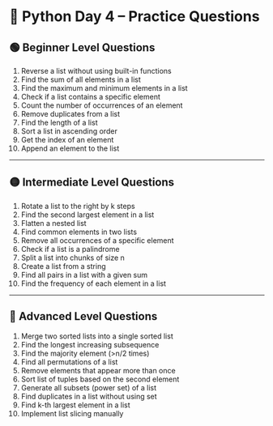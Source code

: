 
# 🐍 Python Day 4 – Practice Questions

## 🟢 Beginner Level Questions

1. Reverse a list without using built-in functions
2. Find the sum of all elements in a list
3. Find the maximum and minimum elements in a list
4. Check if a list contains a specific element
5. Count the number of occurrences of an element
6. Remove duplicates from a list
7. Find the length of a list
8. Sort a list in ascending order
9. Get the index of an element
10. Append an element to the list

---

## 🟡 Intermediate Level Questions

1. Rotate a list to the right by k steps
2. Find the second largest element in a list
3. Flatten a nested list
4. Find common elements in two lists
5. Remove all occurrences of a specific element
6. Check if a list is a palindrome
7. Split a list into chunks of size n
8. Create a list from a string
9. Find all pairs in a list with a given sum
10. Find the frequency of each element in a list

---

## 🔴 Advanced Level Questions


1. Merge two sorted lists into a single sorted list
2. Find the longest increasing subsequence
3. Find the majority element (>n/2 times)
4. Find all permutations of a list
5. Remove elements that appear more than once
6. Sort list of tuples based on the second element
7. Generate all subsets (power set) of a list
8. Find duplicates in a list without using set
9. Find k-th largest element in a list
10. Implement list slicing manually

